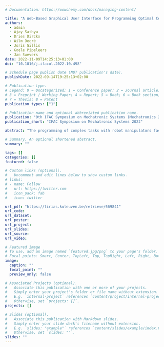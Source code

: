 ```yaml
---
# Documentation: https://wowchemy.com/docs/managing-content/

title: "A Web-Based Graphical User Interface for Programming Optimal Control Based Robot Motion Tasks"
authors:
  - admin
  - Ajay Sathya
  - Dries Dirckx
  - Wilm Decré
  - Joris Gillis
  - Goele Pipeleers
  - Jan Swevers
date: 2022-11-09T14:25:13+01:00
doi: "10.1016/j.ifacol.2022.10.498"

# Schedule page publish date (NOT publication's date).
publishDate: 2022-09-14T19:25:13+02:00

# Publication type.
# Legend: 0 = Uncategorized; 1 = Conference paper; 2 = Journal article;
# 3 = Preprint / Working Paper; 4 = Report; 5 = Book; 6 = Book section;
# 7 = Thesis; 8 = Patent
publication_types: ["1"]

# Publication name and optional abbreviated publication name.
publication: "9th IFAC Symposium on Mechatronic Systems (Mechatronics 2022)"
publication_short: "IFAC Symposium on Mechatronic Systems 2022"

abstract: "The programming of complex tasks with robot manipulators faces the challenges of complying to constraints and needing to account for several, sometimes conflicting performance objectives. Optimal control problems (OCP) are able to explicitly account for these challenges by solving constrained optimization problems to find optimal trajectories that realize such tasks. The wide adoption of OCPs, however, is restricted by the high engineering cost and the high computational complexity associated to its implementation. To that end, in this paper we present a web application and graphical user interface (GUI) that acts as a front-end of Tasho, a toolbox for constrained-based task specification of robot motion tasks. This web application aims to lower the engineering complexity of setting, simulating and deploying a robot task by realizing a direct workflow from task definition on the GUI to deployment on a real robot using ROS. By interfacing state-of-the-art solvers and libraries through Tasho, the web application delivers computationally efficient solutions to the OCPs associated to the task."

# Summary. An optional shortened abstract.
summary: ""

tags: []
categories: []
featured: false

# Custom links (optional).
#   Uncomment and edit lines below to show custom links.
# links:
# - name: Follow
#   url: https://twitter.com
#   icon_pack: fab
#   icon: twitter

url_pdf: "https://lirias.kuleuven.be/retrieve/669841"
url_code:
url_dataset:
url_poster:
url_project:
url_slides:
url_source:
url_video:

# Featured image
# To use, add an image named `featured.jpg/png` to your page's folder. 
# Focal points: Smart, Center, TopLeft, Top, TopRight, Left, Right, BottomLeft, Bottom, BottomRight.
image:
  caption: ""
  focal_point: ""
  preview_only: false

# Associated Projects (optional).
#   Associate this publication with one or more of your projects.
#   Simply enter your project's folder or file name without extension.
#   E.g. `internal-project` references `content/project/internal-project/index.md`.
#   Otherwise, set `projects: []`.
projects: []

# Slides (optional).
#   Associate this publication with Markdown slides.
#   Simply enter your slide deck's filename without extension.
#   E.g. `slides: "example"` references `content/slides/example/index.md`.
#   Otherwise, set `slides: ""`.
slides: ""
---
```

